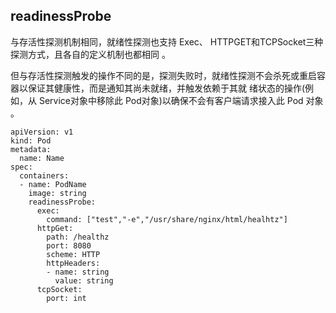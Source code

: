 ## readinessProbe

与存活性探测机制相同，就绪性探测也支持 Exec、 HTTPGET和TCPSocket三种探测方式，且各自的定义机制也都相同 。

但与存活性探测触发的操作不同的是，探测失败时，就绪性探测不会杀死或重启容器以保证其健康性，而是通知其尚未就绪，并触发依赖于其就 绪状态的操作\(例如，从 Service对象中移除此 Pod对象\)以确保不会有客户端请求接入此 Pod 对象 。



```
apiVersion: v1
kind: Pod 
metadata:
  name: Name
spec:
  containers:
  - name: PodName
    image: string 
    readinessProbe:
      exec:
        command: ["test","-e","/usr/share/nginx/html/healhtz"]
      httpGet:
        path: /healthz 
        port: 8080 
        scheme: HTTP 
        httpHeaders:
        - name: string
          value: string 
      tcpSocket:
        port: int
```



